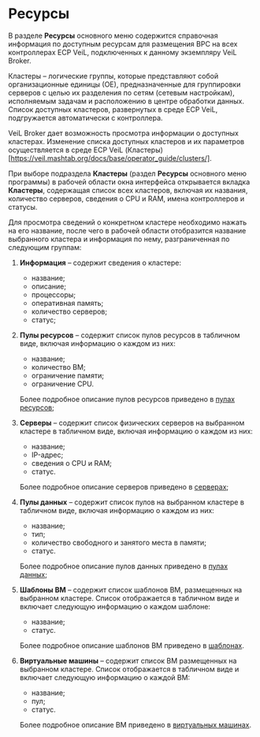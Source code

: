 # Ресурсы

В разделе **Ресурсы** основного меню содержится справочная информация по доступным ресурсам 
для размещения ВРС на всех контроллерах ECP VeiL, подключенных к данному экземпляру VeiL  Broker.

Кластеры – логические группы, которые представляют собой организационные единицы (ОЕ), 
предназначенные для группировки серверов с целью их разделения по сетям (сетевым настройкам), 
исполняемым задачам и расположению в центре обработки данных. Список доступных кластеров, 
развернутых в среде ECP VeiL, подгружается автоматически с контроллера.

VeiL  Broker дает возможность просмотра информации о доступных кластерах. 
Изменение списка доступных кластеров и их параметров осуществляется в среде ECP VeiL 
(Кластеры)[https://veil.mashtab.org/docs/base/operator_guide/clusters/].

При выборе подраздела **Кластеры** (раздел **Ресурсы** основного меню программы) в рабочей области 
окна интерфейса открывается вкладка **Кластеры**, содержащая список всех кластеров, включая их названия, 
количество серверов, сведения о CPU и RAM, имена контроллеров и статусы. 

Для просмотра сведений о конкретном кластере необходимо нажать на его название, 
после чего в рабочей области отобразится название выбранного кластера и информация по нему, 
разграниченная по следующим группам:

1. **Информация** – содержит сведения о кластере:

     - название;
     - описание;
     - процессоры; 
     - оперативная память; 
     - количество серверов;
     - статус;

2. **Пулы ресурсов** – содержит список пулов ресурсов в табличном виде, включая информацию о каждом из них:

     - название;
     - количество ВМ;
     - ограничение памяти;
     - ограничение CPU.

     Более подробное описание пулов ресурсов приведено в [пулах ресурсов](resource_pools.md);

3. **Серверы** – содержит список физических серверов на выбранном кластере в табличном виде, 
включая информацию о каждом из них: 

     - название; 
     - IP-адрес; 
     - сведения о CPU и RAM; 
     - статус. 

     Более подробное описание серверов приведено в [серверах](nodes.md);

4. **Пулы данных** – содержит список пулов на выбранном кластере в табличном виде, 
включая информацию о каждом из них:
 
     - название; 
     - тип; 
     - количество свободного и занятого места в памяти; 
     - статус. 

     Более подробное описание пулов данных приведено в [пулах данных](datapools.md);

5. **Шаблоны ВМ** – содержит список шаблонов ВМ, размещенных на выбранном кластере. 
Список отображается в табличном виде и включает следующую информацию о каждом шаблоне:

     - название;
     - статус.

     Более подробное описание шаблонов ВМ приведено в [шаблонах](templates.md).

6. **Виртуальные машины** – содержит список ВМ размещенных на выбранном кластере. 
Список отображается в табличном виде и включает следующую информацию о каждой ВМ:

     - название;
     - пул;
     - статус.

     Более подробное описание ВМ приведено в [виртуальных машинах](domains.md).

